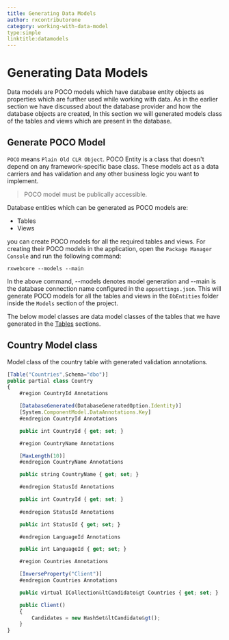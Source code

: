 ```yaml
---
title: Generating Data Models
author: rxcontributorone
category: working-with-data-model  
type:simple
linktitle:datamodels
---
```

# Generating Data Models
Data models are POCO models which have database entity objects as properties which are further used while working with data. As in the earlier section we have discussed about the database provider and how the database objects are created, In this section we will generated models class of the tables and views which are present in the database.    

## Generate POCO Model

`POCO` means `Plain Old CLR Object`. POCO Entity is a class that doesn't depend on any framework-specific base class. These models act as a data carriers and has validation and any other business logic you want to implement. 

> POCO model must be publically accessible.

Database entities which can be generated as POCO models are:

<ul class="bullet-list">
    <li>Tables</li>
    <li>Views</li>
</ul>

you can create POCO models for all the required tables and views. For creating their POCO models in the application, open the `Package Manager Console` and run the following command:

`````
rxwebcore --models --main
`````

In the above command, --models denotes model generation and --main is the database connection name configured in the `appsettings.json`.
This will generate POCO models for all the tables and views in the `DbEntities` folder inside the `Models` section of the project.

The below model classes are data model classes of the tables that we have generated in the <a class="redirect-link"  href="/rx-web-core/working-with-data-model/database-approach/creating-tables">Tables</a> sections.

## Country Model class
Model class of the country table with generated validation annotations.

```js
[Table("Countries",Schema="dbo")]
public partial class Country
{
    #region CountryId Annotations

    [DatabaseGenerated(DatabaseGeneratedOption.Identity)]
    [System.ComponentModel.DataAnnotations.Key]
    #endregion CountryId Annotations

    public int CountryId { get; set; }

    #region CountryName Annotations

    [MaxLength(10)]
    #endregion CountryName Annotations

    public string CountryName { get; set; }

    #endregion StatusId Annotations

    public int CountryId { get; set; }
  
    #endregion StatusId Annotations

    public int StatusId { get; set; }

    #endregion LanguageId Annotations

    public int LanguageId { get; set; }

    #region Countries Annotations

    [InverseProperty("Client")]
    #endregion Countries Annotations

    public virtual ICollection&ltCandidate&gt Countries { get; set; }

    public Client()
    {
        Candidates = new HashSet&ltCandidate&gt();
    }
}
```
